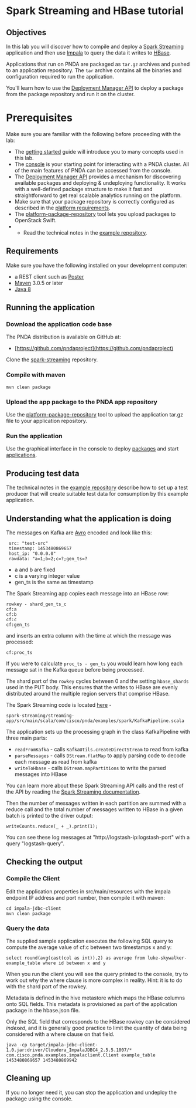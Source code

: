 # Spark Streaming and HBase tutorial

## Objectives

In this lab you will discover how to compile and deploy a [Spark Streaming](https://github.com/pndaproject/example-applications/tree/master/spark-streaming) application and then use [Impala](../query/impala.md) to query the data it writes to [HBase](https://hbase.apache.org/).

Applications that run on PNDA are packaged as `tar.gz` archives and pushed to an application repository. The `tar` archive contains all the binaries and configuration required to run the application. 

You'll learn how to use the [Deployment Manager API](https://github.com/pndaproject/platform-deployment-manager) to deploy a  package from the package repository and run it on the cluster.

# Prerequisites

Make sure you are familiar with the following before proceeding with the lab:

- The [getting started](../gettingstarted/README.md) guide will introduce you to many concepts used in this lab.
- The [console](../console/README.md) is your starting point for interacting with a PNDA cluster. All of the main features of PNDA can be accessed from the console.
- The [Deployment Manager API](https://github.com/pndaproject/platform-deployment-manager) provides a mechanism for discovering available packages and deploying & undeploying functionality. It works with a well-defined package structure to make it fast and straightforward to get real scalable analytics running on the platform.
- Make sure that your package repository is correctly configured as described in the [platform requirements](../provisioning/platform_requirements.md).
- The [platform-package-repository](https://github.com/pndaproject/platform-package-repository) tool lets you upload packages to OpenStack Swift. 
- - Read the technical notes in the [example repository](https://github.com/pndaproject/example-applications/tree/master/spark-streaming).

## Requirements

Make sure you have the following installed on your development computer: 

- a REST client such as [Poster](https://addons.mozilla.org/en-US/firefox/addon/poster/)
- [Maven](https://maven.apache.org/docs/3.0.5/release-notes.html) 3.0.5 or later
- [Java 8](http://www.oracle.com/technetwork/java/javase/downloads/jdk8-downloads-2133151.html)

## Running the application

### Download the application code base

The PNDA distribution is available on GitHub at:

 * [https://github.com/pndaproject](https://github.com/pndaproject)

Clone the [spark-streaming](https://github.com/pndaproject/example-applications/tree/master/spark-streaming) repository. 

### Compile with maven

```
mvn clean package
```

### Upload the app package to the PNDA app repository

Use the [platform-package-repository](https://github.com/pndaproject/platform-package-repository) tool to upload the application tar.gz file to your application repository.

### Run the application

Use the graphical interface in the console to deploy [packages](../console/packages.md) and start [applications](../console/applications.md).  


## Producing test data

The technical notes in the [example repository](https://github.com/pndaproject/example-applications/tree/master/spark-streaming) describe how to set up a test producer that will create suitable test data for consumption by this example application.

## Understanding what the application is doing

The messages on Kafka are [Avro](https://avro.apache.org/docs/current/) encoded and look like this:
``` 
 src: "test-src"
 timestamp: 1453480869657
 host_ip: "0.0.0.0"
 rawdata: "a=1;b=2;c=?;gen_ts=?
```
 - a and b are fixed
 - c is a varying integer value
 - gen_ts is the same as timestamp

The Spark Streaming app copies each message into an HBase row:
```
rowkey - shard_gen_ts_c
cf:a
cf:b
cf:c
cf:gen_ts
```
and inserts an extra column with the time at which the message was processed:
```
cf:proc_ts
```

If you were to calculate `proc_ts - gen_ts` you would learn how long each message sat in the Kafka queue before being processed.

The shard part of the `rowkey` cycles between 0 and the setting `hbase_shards` used in the PUT body. This ensures that the writes to HBase are evenly distributed around the multiple region servers that comprise HBase.

The Spark Streaming code is located [here](https://github.com/pndaproject/example-applications/blob/master/spark-streaming/streaming-app/src/main/scala/com/cisco/pnda/examples/spark/KafkaPipeline.scala) - 
```
spark-streaming/streaming-app/src/main/scala/com/cisco/pnda/examples/spark/KafkaPipeline.scala
```

The application sets up the processing graph in the class KafkaPipeline with three main parts:
- `readFromKafka` - calls `KafkaUtils.createDirectStream` to read from kafka
- `parseMessages` - calls `DStream.flatMap` to apply parsing code to decode each message as read from kafka
- `writeToHbase` - calls `DStream.mapPartitions` to write the parsed messages into HBase

You can learn more about these Spark Streaming API calls and the rest of the API by reading the [Spark Streaming documentation](http://spark.apache.org/docs/1.3.0/streaming-programming-guide.html).

Then the number of messages written in each partition are summed with a reduce call and the total number of messages written to HBase in a given batch is printed to the driver output:
```
writeCounts.reduce(_ + _).print(1);
```

You can see these log messages at "http://logstash-ip:logstash-port" with a query "logstash-query".

## Checking the output

### Compile the Client

Edit the application.properties in src/main/resources with the impala endpoint IP address and port number, then compile it with maven:

```
cd impala-jdbc-client
mvn clean package
```

### Query the data
The supplied sample application executes the following SQL query to compute the average value of cf:c between two timestamps x and y:
```
select round(avg(cast(col as int)),2) as average from luke-skywalker-example_table where id between x and y
```
When you run the client you will see the query printed to the console, try to work out why the where clause is more complex in reality. Hint: it is to do with the shard part of the rowkey.

Metadata is defined in the hive metastore which maps the HBase columns onto SQL fields. This metadata is provisioned as part of the application package in the hbase.json file.

Only the SQL field that corresponds to the HBase rowkey can be considered *indexed*, and it is generally good practice to limit the quantity of data being considered with a where clause on that field.

```
java -cp target/impala-jdbc-client-1.0.jar:driver/Cloudera_ImpalaJDBC4_2.5.5.1007/* com.cisco.pnda.examples.impalaclient.Client example_table 1453480869657 1453480869942
```

## Cleaning up

If you no longer need it, you can stop the application and undeploy the package using the console.
